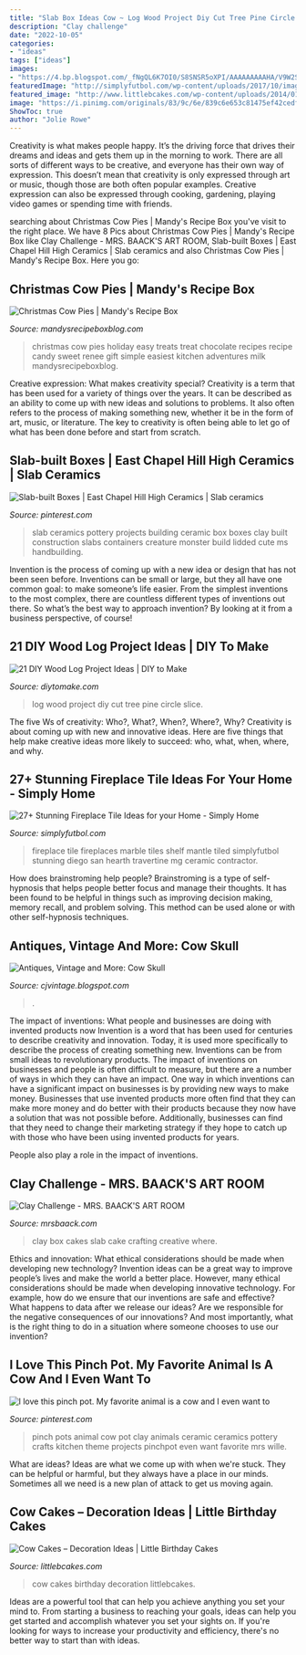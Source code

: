 ```yaml
---
title: "Slab Box Ideas Cow ~ Log Wood Project Diy Cut Tree Pine Circle Slice"
description: "Clay challenge"
date: "2022-10-05"
categories:
- "ideas"
tags: ["ideas"]
images:
- "https://4.bp.blogspot.com/_fNgQL6K7OI0/S8SNSR5oXPI/AAAAAAAAAHA/V9W2Srr1vdA/s1600/CJ+1+063.jpg"
featuredImage: "http://simplyfutbol.com/wp-content/uploads/2017/10/image-result-for-marble-fireplace-tiles.jpeg"
featured_image: "http://www.littlebcakes.com/wp-content/uploads/2014/01/Cow-Cakes-Images.jpg"
image: "https://i.pinimg.com/originals/83/9c/6e/839c6e653c81475ef42cedf717d6b278.jpg"
ShowToc: true
author: "Jolie Rowe"
---
```



Creativity is what makes people happy. It’s the driving force that drives their dreams and ideas and gets them up in the morning to work. There are all sorts of different ways to be creative, and everyone has their own way of expression. This doesn’t mean that creativity is only expressed through art or music, though those are both often popular examples. Creative expression can also be expressed through cooking, gardening, playing video games or spending time with friends.

	

		
searching about Christmas Cow Pies | Mandy&#039;s Recipe Box you've visit to the right place. We have 8 Pics about Christmas Cow Pies | Mandy&#039;s Recipe Box like Clay Challenge - MRS. BAACK&#039;S ART ROOM, Slab-built Boxes | East Chapel Hill High Ceramics | Slab ceramics and also Christmas Cow Pies | Mandy&#039;s Recipe Box. Here you go:
		
    
## Christmas Cow Pies | Mandy&#039;s Recipe Box

<img loading=lazy src="https://mandysrecipeboxblog.com/wp-content/uploads/2014/12/Christmas-Cow-pies-hero-.jpg" onerror="this.onerror=null;this.src='https://tse4.mm.bing.net/th?id=OIP.YKpc5rAgaxVUlwTVMgAv0wHaJ2&amp;pid=15.1';" alt="Christmas Cow Pies | Mandy&#039;s Recipe Box">

_Source: mandysrecipeboxblog.com_

>christmas cow pies holiday easy treats treat chocolate recipes recipe candy sweet renee gift simple easiest kitchen adventures milk mandysrecipeboxblog. 

	

Creative expression: What makes creativity special?
Creativity is a term that has been used for a variety of things over the years. It can be described as an ability to come up with new ideas and solutions to problems. It also often refers to the process of making something new, whether it be in the form of art, music, or literature. The key to creativity is often being able to let go of what has been done before and start from scratch.

    
## Slab-built Boxes | East Chapel Hill High Ceramics | Slab Ceramics

<img loading=lazy src="https://i.pinimg.com/originals/83/9c/6e/839c6e653c81475ef42cedf717d6b278.jpg" onerror="this.onerror=null;this.src='https://tse2.mm.bing.net/th?id=OIP.VBRLUi9b5cCDE28ROmz0-gHaJ4&amp;pid=15.1';" alt="Slab-built Boxes | East Chapel Hill High Ceramics | Slab ceramics">

_Source: pinterest.com_

>slab ceramics pottery projects building ceramic box boxes clay built construction slabs containers creature monster build lidded cute ms handbuilding. 

	

Invention is the process of coming up with a new idea or design that has not been seen before. Inventions can be small or large, but they all have one common goal: to make someone’s life easier. From the simplest inventions to the most complex, there are countless different types of inventions out there. So what’s the best way to approach invention? By looking at it from a business perspective, of course!

    
## 21 DIY Wood Log Project Ideas | DIY To Make

<img loading=lazy src="http://www.diytomake.com/wp-content/uploads/2016/03/Circle-Cut-Pine.jpg" onerror="this.onerror=null;this.src='https://tse3.mm.bing.net/th?id=OIP.DFbS8mukt3oo6-tnwEAvvgHaFj&amp;pid=15.1';" alt="21 DIY Wood Log Project Ideas | DIY to Make">

_Source: diytomake.com_

>log wood project diy cut tree pine circle slice. 

	

The five Ws of creativity: Who?, What?, When?, Where?, Why?
Creativity is about coming up with new and innovative ideas. Here are five things that help make creative ideas more likely to succeed: who, what, when, where, and why.

    
## 27+ Stunning Fireplace Tile Ideas For Your Home - Simply Home

<img loading=lazy src="http://simplyfutbol.com/wp-content/uploads/2017/10/image-result-for-marble-fireplace-tiles.jpeg" onerror="this.onerror=null;this.src='https://tse1.mm.bing.net/th?id=OIP.nn9dJlhQM08ez39t9d7mWwHaFj&amp;pid=15.1';" alt="27+ Stunning Fireplace Tile Ideas for your Home - Simply Home">

_Source: simplyfutbol.com_

>fireplace tile fireplaces marble tiles shelf mantle tiled simplyfutbol stunning diego san hearth travertine mg ceramic contractor. 

	

How does brainstroming help people?
Brainstroming is a type of self-hypnosis that helps people better focus and manage their thoughts. It has been found to be helpful in things such as improving decision making, memory recall, and problem solving. This method can be used alone or with other self-hypnosis techniques.

    
## Antiques, Vintage And More: Cow Skull

<img loading=lazy src="https://4.bp.blogspot.com/_fNgQL6K7OI0/S8SNSR5oXPI/AAAAAAAAAHA/V9W2Srr1vdA/s1600/CJ+1+063.jpg" onerror="this.onerror=null;this.src='https://tse4.mm.bing.net/th?id=OIP.IRpIv0NvRYpHQGF8QL2NGwHaFj&amp;pid=15.1';" alt="Antiques, Vintage and More: Cow Skull">

_Source: cjvintage.blogspot.com_

>. 

	

The impact of inventions: What people and businesses are doing with invented products now
Invention is a word that has been used for centuries to describe creativity and innovation. Today, it is used more specifically to describe the process of creating something new. Inventions can be from small ideas to revolutionary products. The impact of inventions on businesses and people is often difficult to measure, but there are a number of ways in which they can have an impact. 
One way in which inventions can have a significant impact on businesses is by providing new ways to make money. Businesses that use invented products more often find that they can make more money and do better with their products because they now have a solution that was not possible before. Additionally, businesses can find that they need to change their marketing strategy if they hope to catch up with those who have been using invented products for years. 

People also play a role in the impact of inventions.

    
## Clay Challenge - MRS. BAACK&#039;S ART ROOM

<img loading=lazy src="https://www.mrsbaack.com/uploads/8/6/4/2/86425920/claycakes-023_orig.jpg" onerror="this.onerror=null;this.src='https://tse1.mm.bing.net/th?id=OIP.xNQo2CCeE9nHjfmKd94p8wHaFj&amp;pid=15.1';" alt="Clay Challenge - MRS. BAACK&#039;S ART ROOM">

_Source: mrsbaack.com_

>clay box cakes slab cake crafting creative where. 

	

Ethics and innovation: What ethical considerations should be made when developing new technology?
Invention ideas can be a great way to improve people’s lives and make the world a better place. However, many ethical considerations should be made when developing innovative technology. For example, how do we ensure that our inventions are safe and effective? What happens to data after we release our ideas? Are we responsible for the negative consequences of our innovations? And most importantly, what is the right thing to do in a situation where someone chooses to use our invention?

    
## I Love This Pinch Pot. My Favorite Animal Is A Cow And I Even Want To

<img loading=lazy src="https://s-media-cache-ak0.pinimg.com/736x/76/6a/17/766a17cbfa925b934211b54c43aceb7d.jpg" onerror="this.onerror=null;this.src='https://tse1.mm.bing.net/th?id=OIP.KyDVJZmn4LBiQcj3lxrn3AHaJ3&amp;pid=15.1';" alt="I love this pinch pot. My favorite animal is a cow and I even want to">

_Source: pinterest.com_

>pinch pots animal cow pot clay animals ceramic ceramics pottery crafts kitchen theme projects pinchpot even want favorite mrs wille. 

	

What are ideas?
Ideas are what we come up with when we're stuck. They can be helpful or harmful, but they always have a place in our minds. Sometimes all we need is a new plan of attack to get us moving again.

    
## Cow Cakes – Decoration Ideas | Little Birthday Cakes

<img loading=lazy src="http://www.littlebcakes.com/wp-content/uploads/2014/01/Cow-Cakes-Images.jpg" onerror="this.onerror=null;this.src='https://tse3.mm.bing.net/th?id=OIP.dMtDC4R33qynMq0QT5WakAHaFj&amp;pid=15.1';" alt="Cow Cakes – Decoration Ideas | Little Birthday Cakes">

_Source: littlebcakes.com_

>cow cakes birthday decoration littlebcakes. 

	

Ideas are a powerful tool that can help you achieve anything you set your mind to. From starting a business to reaching your goals, ideas can help you get started and accomplish whatever you set your sights on. If you're looking for ways to increase your productivity and efficiency, there's no better way to start than with ideas.

